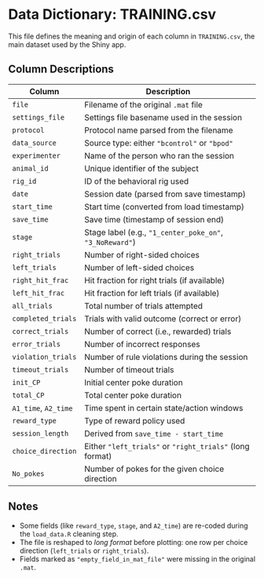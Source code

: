# Data Dictionary: TRAINING.csv

This file defines the meaning and origin of each column in `TRAINING.csv`, the main dataset used by the Shiny app.


## Column Descriptions

| Column             | Description |
|--------------------|-------------|
| `file`             | Filename of the original `.mat` file |
| `settings_file`    | Settings file basename used in the session |
| `protocol`         | Protocol name parsed from the filename |
| `data_source`      | Source type: either `"bcontrol"` or `"bpod"` |
| `experimenter`     | Name of the person who ran the session |
| `animal_id`        | Unique identifier of the subject |
| `rig_id`           | ID of the behavioral rig used |
| `date`             | Session date (parsed from save timestamp) |
| `start_time`       | Start time (converted from load timestamp) |
| `save_time`        | Save time (timestamp of session end) |
| `stage`            | Stage label (e.g., `"1_center_poke_on"`, `"3_NoReward"`) |
| `right_trials`     | Number of right-sided choices |
| `left_trials`      | Number of left-sided choices |
| `right_hit_frac`   | Hit fraction for right trials (if available) |
| `left_hit_frac`    | Hit fraction for left trials (if available) |
| `all_trials`       | Total number of trials attempted |
| `completed_trials` | Trials with valid outcome (correct or error) |
| `correct_trials`   | Number of correct (i.e., rewarded) trials |
| `error_trials`     | Number of incorrect responses |
| `violation_trials` | Number of rule violations during the session |
| `timeout_trials`   | Number of timeout trials |
| `init_CP`          | Initial center poke duration |
| `total_CP`         | Total center poke duration |
| `A1_time`, `A2_time` | Time spent in certain state/action windows |
| `reward_type`      | Type of reward policy used |
| `session_length`   | Derived from `save_time - start_time` |
| `choice_direction` | Either `"left_trials"` or `"right_trials"` (long format) |
| `No_pokes`         | Number of pokes for the given choice direction |



## Notes

- Some fields (like `reward_type`, `stage`, and `A2_time`) are re-coded during the `load_data.R` cleaning step.
- The file is reshaped to *long format* before plotting: one row per choice direction (`left_trials` or `right_trials`).
- Fields marked as `"empty_field_in_mat_file"` were missing in the original `.mat`.
